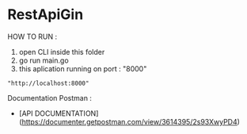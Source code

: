# RestApiGin

HOW TO RUN :
1. open CLI inside this folder
3. go run main.go
4. this aplication running on port : "8000"
```
"http://localhost:8000"
```

Documentation Postman :
* [API DOCUMENTATION] (https://documenter.getpostman.com/view/3614395/2s93XwyPD4)
